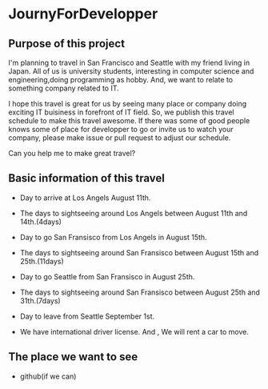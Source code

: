 # JournyForDevelopper

## Purpose of this project

I'm planning to travel in San Francisco and Seattle with my friend living in Japan.
All of us is university students, interesting in computer science and engineering,doing programming as hobby.
And, we want to relate to something company related to IT.

I hope this travel is great for us by seeing many place or company doing exciting IT buisiness in forefront of IT field.
So, we publish this travel schedule to make this travel awesome.
If there was some of good people knows some of place for developper to go or invite us to watch your company, please make issue or pull request to adjust our schedule.

Can you help me to make great travel?

## Basic information of this travel

* Day to arrive at Los Angels August 11th.
* The days to sightseeing around Los Angels between August 11th and 14th.(4days)
* Day to go San Fransisco from Los Angels in August 15th.
* The days to sightseeing around San Fransisco between August 15th and 25th.(11days)
* Day to go Seattle from San Fransisco in August 25th.
* The days to sightseeing around San Fransisco between August 25th and 31th.(7days)
* Day to leave from Seattle September 1st.

* We have international driver license. And , We will rent a car to move.

## The place we want to see

* github(if we can)
